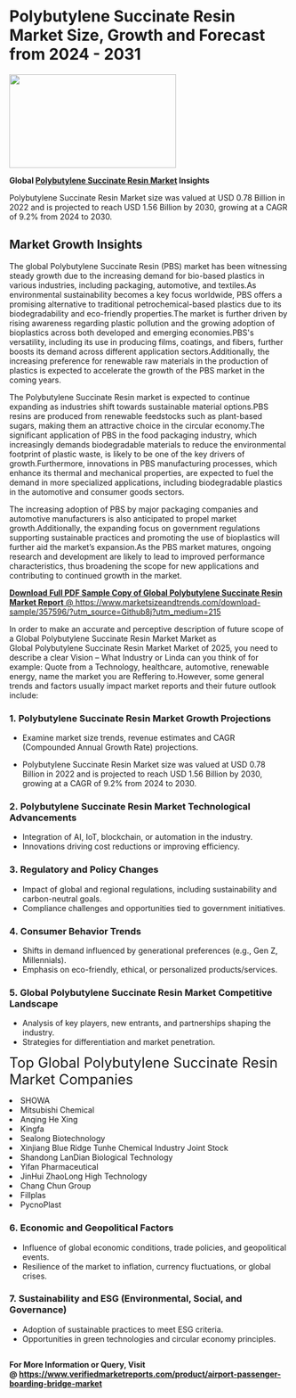 <H1>Polybutylene Succinate Resin Market Size, Growth and Forecast from 2024 - 2031</H1><img class="aligncenter size-medium wp-image-584254" src="https://thirdeyenews.in/wp-content/uploads/2024/09/Global-Market-Research-300x168.jpeg" alt="" width="300" height="168" /><p><strong>Global&nbsp;<a href="https://www.marketsizeandtrends.com/download-sample/357596/?utm_source=Github8j?utm_medium=215">Polybutylene Succinate Resin Market</a> Insights</strong></p><p>Polybutylene Succinate Resin Market size was valued at USD 0.78 Billion in 2022 and is projected to reach USD 1.56 Billion by 2030, growing at a CAGR of 9.2% from 2024 to 2030.</p><p><h2>Market Growth Insights</h2> <p>The global Polybutylene Succinate Resin (PBS) market has been witnessing steady growth due to the increasing demand for bio-based plastics in various industries, including packaging, automotive, and textiles.As environmental sustainability becomes a key focus worldwide, PBS offers a promising alternative to traditional petrochemical-based plastics due to its biodegradability and eco-friendly properties.The market is further driven by rising awareness regarding plastic pollution and the growing adoption of bioplastics across both developed and emerging economies.PBS's versatility, including its use in producing films, coatings, and fibers, further boosts its demand across different application sectors.Additionally, the increasing preference for renewable raw materials in the production of plastics is expected to accelerate the growth of the PBS market in the coming years.</p> <p><a href="#"></a></p> <p>The Polybutylene Succinate Resin market is expected to continue expanding as industries shift towards sustainable material options.PBS resins are produced from renewable feedstocks such as plant-based sugars, making them an attractive choice in the circular economy.The significant application of PBS in the food packaging industry, which increasingly demands biodegradable materials to reduce the environmental footprint of plastic waste, is likely to be one of the key drivers of growth.Furthermore, innovations in PBS manufacturing processes, which enhance its thermal and mechanical properties, are expected to fuel the demand in more specialized applications, including biodegradable plastics in the automotive and consumer goods sectors.</p> <p>The increasing adoption of PBS by major packaging companies and automotive manufacturers is also anticipated to propel market growth.Additionally, the expanding focus on government regulations supporting sustainable practices and promoting the use of bioplastics will further aid the market’s expansion.As the PBS market matures, ongoing research and development are likely to lead to improved performance characteristics, thus broadening the scope for new applications and contributing to continued growth in the market.</p> <p><a href="#"></p><p><span class=""><strong>Download Full PDF Sample Copy of Global Polybutylene Succinate Resin Market Report</strong> @ <a href="https://www.marketsizeandtrends.com/download-sample/357596/?utm_source=Github8j?utm_medium=215" target="_blank">https://www.marketsizeandtrends.com/download-sample/357596/?utm_source=Github8j?utm_medium=215</a></span></p><p>In order to make an accurate and perceptive description of future scope of a Global&nbsp;Polybutylene Succinate Resin Market Market as Global&nbsp;Polybutylene Succinate Resin Market Market of 2025, you need to describe a clear Vision &ndash; What Industry or Linda can you think of for example: Quote from a Technology, healthcare, automotive, renewable energy, name the market you are Reffering to.However, some general trends and factors usually impact market reports and their future outlook include:</p><h3>1.&nbsp;<strong>Polybutylene Succinate Resin Market Growth Projections</strong></h3><ul><li>Examine market size trends, revenue estimates and CAGR (Compounded Annual Growth Rate) projections.</li><li><p>Polybutylene Succinate Resin Market size was valued at USD 0.78 Billion in 2022 and is projected to reach USD 1.56 Billion by 2030, growing at a CAGR of 9.2% from 2024 to 2030.</p></li></ul><h3>2.&nbsp;<strong>Polybutylene Succinate Resin Market Technological Advancements</strong></h3><ul><li>Integration of AI, IoT, blockchain, or automation in the industry.</li><li>Innovations driving cost reductions or improving efficiency.</li></ul><h3>3.&nbsp;<strong>Regulatory and Policy Changes</strong></h3><ul><li>Impact of global and regional regulations, including sustainability and carbon-neutral goals.</li><li>Compliance challenges and opportunities tied to government initiatives.</li></ul><h3>4.&nbsp;<strong>Consumer Behavior Trends</strong></h3><ul><li>Shifts in demand influenced by generational preferences (e.g., Gen Z, Millennials).</li><li>Emphasis on eco-friendly, ethical, or personalized products/services.</li></ul><h3>5.&nbsp;<strong>Global Polybutylene Succinate Resin Market Competitive Landscape</strong></h3><ul><li>Analysis of key players, new entrants, and partnerships shaping the industry.</li><li>Strategies for differentiation and market penetration.</li></ul><p data-pm-slice="1 1 []"><span style="color: inherit; font-family: inherit; font-size: 25px;">Top Global Polybutylene Succinate Resin Market Companies</span></p><div class="" data-test-id=""><p><li>SHOWA</li><li> Mitsubishi Chemical</li><li> Anqing He Xing</li><li> Kingfa</li><li> Sealong Biotechnology</li><li> Xinjiang Blue Ridge Tunhe Chemical Industry Joint Stock</li><li> Shandong LanDian Biological Technology</li><li> Yifan Pharmaceutical</li><li> JinHui ZhaoLong High Technology</li><li> Chang Chun Group</li><li> Fillplas</li><li> PycnoPlast</li></p></div><h3>6.&nbsp;<strong>Economic and Geopolitical Factors</strong></h3><ul><li>Influence of global economic conditions, trade policies, and geopolitical events.</li><li>Resilience of the market to inflation, currency fluctuations, or global crises.</li></ul><h3>7.&nbsp;<strong>Sustainability and ESG (Environmental, Social, and Governance)</strong></h3><ul><li>Adoption of sustainable practices to meet ESG criteria.</li><li>Opportunities in green technologies and circular economy principles.</li></ul><h2><strong style="font-size: 14px;">For More Information or Query, Visit @&nbsp;</strong><a style="background-color: #ffffff; font-size: 14px;" href="https://www.marketsizeandtrends.com/report/polybutylene-succinate-resin-market/" target="_blank">https://www.verifiedmarketreports.com/product/airport-passenger-boarding-bridge-market</a></h2>